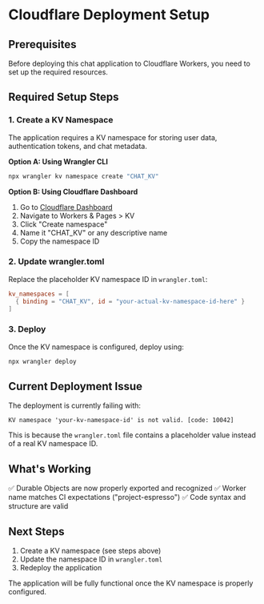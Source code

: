 # Cloudflare Deployment Setup

## Prerequisites

Before deploying this chat application to Cloudflare Workers, you need to set up the required resources.

## Required Setup Steps

### 1. Create a KV Namespace

The application requires a KV namespace for storing user data, authentication tokens, and chat metadata.

**Option A: Using Wrangler CLI**
```bash
npx wrangler kv namespace create "CHAT_KV"
```

**Option B: Using Cloudflare Dashboard**
1. Go to [Cloudflare Dashboard](https://dash.cloudflare.com)
2. Navigate to Workers & Pages > KV
3. Click "Create namespace"
4. Name it "CHAT_KV" or any descriptive name
5. Copy the namespace ID

### 2. Update wrangler.toml

Replace the placeholder KV namespace ID in `wrangler.toml`:

```toml
kv_namespaces = [
  { binding = "CHAT_KV", id = "your-actual-kv-namespace-id-here" }
]
```

### 3. Deploy

Once the KV namespace is configured, deploy using:

```bash
npx wrangler deploy
```

## Current Deployment Issue

The deployment is currently failing with:
```
KV namespace 'your-kv-namespace-id' is not valid. [code: 10042]
```

This is because the `wrangler.toml` file contains a placeholder value instead of a real KV namespace ID.

## What's Working

✅ Durable Objects are now properly exported and recognized
✅ Worker name matches CI expectations ("project-espresso")
✅ Code syntax and structure are valid

## Next Steps

1. Create a KV namespace (see steps above)
2. Update the namespace ID in `wrangler.toml`
3. Redeploy the application

The application will be fully functional once the KV namespace is properly configured.
